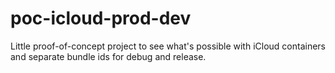 # poc-icloud-prod-dev

Little proof-of-concept project to see what's possible with iCloud containers
and separate bundle ids for debug and release.
